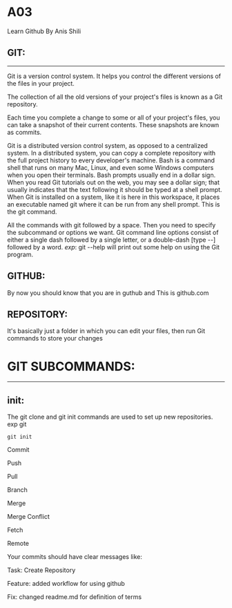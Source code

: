 # A03
Learn Github By Anis Shili




## **GIT**:
---
Git is a version control system. It helps you control the different versions of the files in your project.

The collection of all the old versions of your project's files is known as a Git repository. 

Each time you complete a change to some or all of your project's files, you can take a snapshot of their current contents. These snapshots are known as commits.

Git is a distributed version control system, as opposed to a centralized system. In a distributed system, you can copy a complete repository with the full project history to every developer's machine.
Bash is a command shell that runs on many Mac, Linux, and even some Windows computers when you open their terminals.
Bash prompts usually end in a dollar sign. When you read Git tutorials out on the web, you may see a dollar sign; that usually indicates that the text following it should be typed at a shell prompt.
When Git is installed on a system, like it is here in this workspace, it places an executable named git where it can be run from any shell prompt. This is the git command.

All the commands with git followed by a space.
Then you need to specify the subcommand or options we want.
Git command line options consist of either a single dash followed by a single letter, or a double-dash [type --] followed by a word.
*exp*: git --help will print out some help on using the Git program.


## **GITHUB**: 
By now you should know that you are in guthub and This is github.com

## **REPOSITORY**: 

It's basically just a folder in which you can edit your files, then run Git commands to store your changes


# **GIT SUBCOMMANDS**:
---

## init: 
The git clone and git init commands are used to set up new repositories.
exp git 

``` git init ```

Commit

Push

Pull

Branch

Merge

Merge Conflict

Fetch

Remote

Your commits should have clear messages like:


Task: Create Repository

Feature:  added workflow for using github

Fix:  changed readme.md for definition of terms
